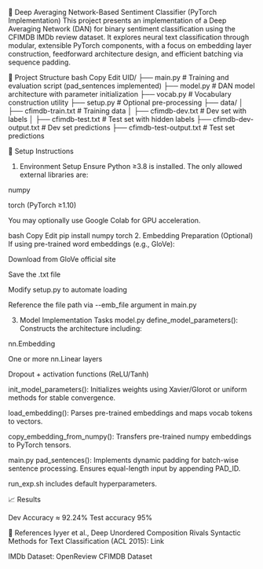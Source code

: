 
🧠 Deep Averaging Network-Based Sentiment Classifier (PyTorch Implementation)
This project presents an implementation of a Deep Averaging Network (DAN) for binary sentiment classification using the CFIMDB IMDb review dataset. It explores neural text classification through modular, extensible PyTorch components, with a focus on embedding layer construction, feedforward architecture design, and efficient batching via sequence padding.

📁 Project Structure
bash
Copy
Edit
UID/
├── main.py                   # Training and evaluation script (pad_sentences implemented)
├── model.py                  # DAN model architecture with parameter initialization
├── vocab.py                  # Vocabulary construction utility
├── setup.py                  # Optional pre-processing 
├── data/
│   ├── cfimdb-train.txt      # Training data
│   ├── cfimdb-dev.txt        # Dev set with labels
│   ├── cfimdb-test.txt       # Test set with hidden labels
├── cfimdb-dev-output.txt     # Dev set predictions
├── cfimdb-test-output.txt    # Test set predictions

🚀 Setup Instructions
1. Environment Setup
Ensure Python ≥3.8 is installed. The only allowed external libraries are:

numpy

torch (PyTorch ≥1.10)

You may optionally use Google Colab for GPU acceleration.

bash
Copy
Edit
pip install numpy torch
2. Embedding Preparation (Optional)
If using pre-trained word embeddings (e.g., GloVe):

Download from GloVe official site

Save the .txt file

Modify setup.py to automate loading

Reference the file path via --emb_file argument in main.py

3. Model Implementation Tasks
model.py
define_model_parameters(): Constructs the architecture including:

nn.Embedding

One or more nn.Linear layers

Dropout + activation functions (ReLU/Tanh)

init_model_parameters(): Initializes weights using Xavier/Glorot or uniform methods for stable convergence.

load_embedding(): Parses pre-trained embeddings and maps vocab tokens to vectors.

copy_embedding_from_numpy(): Transfers pre-trained numpy embeddings to PyTorch tensors.

main.py
pad_sentences(): Implements dynamic padding for batch-wise sentence processing. Ensures equal-length input by appending PAD_ID.


 run_exp.sh includes default hyperparameters.

📈  Results

Dev Accuracy ≈ 92.24%
Test accuracy 95%




🧠 References
Iyyer et al., Deep Unordered Composition Rivals Syntactic Methods for Text Classification (ACL 2015): Link

IMDb Dataset: OpenReview CFIMDB Dataset
